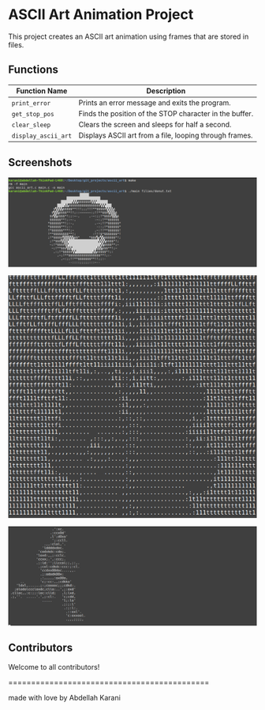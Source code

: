 # ASCII Art Animation Project

This project creates an ASCII art animation using frames that are stored in files.


## Functions

| Function Name          | Description                                       |
|-----------------------|---------------------------------------------------|
| `print_error`        | Prints an error message and exits the program.   |
| `get_stop_pos`       | Finds the position of the STOP character in the buffer. |
| `clear_sleep`        | Clears the screen and sleeps for half a second.  |
| `display_ascii_art`  | Displays ASCII art from a file, looping through frames. |


## Screenshots
![donut](images/donut.png)

![rick](images/rick.png)

![man](images/man.png)




## Contributors

Welcome to all contributors!

============================================

made with love by Abdellah Karani

